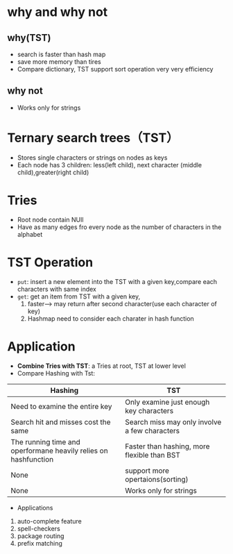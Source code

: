 # why and why not
## why(TST)
* search is faster than hash map
* save more memory than tires
* Compare dictionary, TST support sort operation very very efficiency
## why not
* Works only for strings


# Ternary search trees（TST）
* Stores single characters or strings on nodes as keys
* Each node has 3 children: less(left child), next character (middle child),greater(right child)

# Tries
* Root node contain NUll
* Have as many edges fro every node as the number of characters in the alphabet

# TST Operation
* `put`: insert a new element into the TST with a given key,compare each characters with same index
* `get`: get an item from TST with a given key, 
   1. faster--> may return after second character(use each character of key)
   2. Hashmap need to consider each charater in hash function

# Application
* **Combine Tries with TST**: a Tries at root, TST at lower level
* Compare Hashing with Tst:

Hashing|TST
-------|----
Need to examine the entire key| Only examine just enough key characters
Search hit and misses cost the same| Search miss may only involve a few characters
The running time and operformane heavily relies on hashfunction| Faster than hashing, more flexible than BST
None| support more opertaions(sorting)
None| Works only for strings

* Applications
1. auto-complete feature 
2. spell-checkers
3. package routing
4. prefix matching
